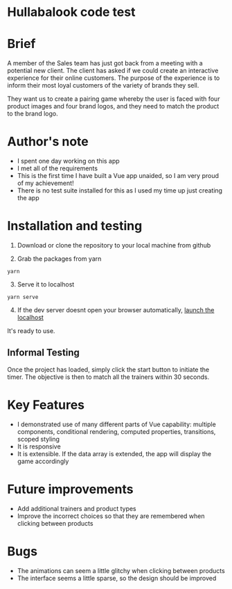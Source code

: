 # Hullabalook code test

# Brief
A member of the Sales team has just got back from a meeting with a potential new client. The client has asked if we could create an interactive experience for their online customers. The purpose of the experience is to inform their most loyal customers of the variety of brands they sell.

They want us to create a pairing game whereby the user is faced with four product images and four brand logos, and they need to match the product to the brand logo.

# Author's note

* I spent one day working on this app
* I met all of the requirements
* This is the first time I have built a Vue app unaided, so I am very proud of my achievement!
* There is no test suite installed for this as I used my time up just creating the app


# Installation and testing
1. Download or clone the repository to your local machine from github

2. Grab the packages from yarn
```
yarn
```
3. Serve it to localhost
```
yarn serve
```
4. If the dev server doesnt open your browser automatically, [launch the localhost](http://localhost:8080)

It's ready to use.

## Informal Testing

Once the project has loaded, simply click the start button to initiate the timer. The objective is then to match all the trainers within 30 seconds.


# Key Features
* I demonstrated use of many different parts of Vue capability: multiple components, conditional rendering, computed properties, transitions, scoped styling
* It is responsive
* It is extensible. If the data array is extended, the app will display the game accordingly


# Future improvements
* Add additional trainers and product types
* Improve the incorrect choices so that they are remembered when clicking between products

# Bugs
* The animations can seem a little glitchy when clicking between products
* The interface seems a little sparse, so the design should be improved
